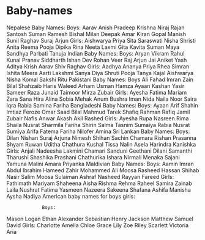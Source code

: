 # Baby-names 
Nepalese Baby Names:
Boys:
Aarav
Anish
Pradeep
Krishna
Niraj
Rajan
Santosh
Suman
Ramesh
Bishal
Milan
Deepak
Amar
Kiran
Gopal
Manish
Sunil
Raghav
Suraj
Arjun
                    Girls:
Aishwarya
Priya
Sita
Saraswati
Nisha
Shristi
Anita
Reema
Pooja
Dipika
Rina
Neeta
Laxmi
Gita
Kavita
Suman
Maya
Sandhya
Parbati
Tanuja
             Indian Baby Names:
               Boys:
Aryan
Vikram
Rahul
Kunal
Pranav
Siddharth
Ishan
Dev
Rohan
Veer
Raj
Arjun
Jai
Aniket
Yash
Aditya
Krish
Aarav
Shiv
Raghav
               Girls:
Aadhya
Ananya
Priya
Rhea
Simran
Ishita
Meera
Aarti
Lakshmi
Sanya
Diya
Shruti
Pooja
Tanya
Kajal
Aishwarya
Nisha
Komal
Sakshi
Ritu
            Pakistani Baby Names:
                Boys                   Ali
Fahad
Imran
Zain
Bilal
Shahzaib
Haris
Waleed
Arham
Usman
Hamza
Ayaan
Kashan
Yasir
Sameer
Raza
Junaid
Taimoor
Mirza
Zubair
              Girls:
Ayesha
Fatima
Mariam
Zara
Sana
Hira
Alina
Sobia
Mehak
Anum
Bushra
Iman
Nida
Naila
Noor
Saira
Iqra
Rabia
Samina
Fariha
          Bangladeshi Baby Names:
                 Boys:
Ayaan
Arif
Shahin
Imtiaz
Feroze
Omar
Saad
Bilal
Mahmud
Tarek
Shafiq
Rahman
Rafiq
Jamil
Zubair
Nafis
Anwar
Akash
Akil
Rashed
                Girls:
Ayesha
Rupa
Nasreen
Rima
Shaila
Nusrat
Sharmila
Fariha
Shirin
Salma
Tasnim
Sumaiya
Rabia
Nusrat
Sumiya
Arifa
Fatema
Fariha
Nilofer
Amina
         Sri Lankan Baby Names:
                Boys:
Dilan
Nishan
Suraj
Arjuna
Nimesh
Shihan
Sachin
Chamara
Rishan
Prasanna
Shyam
Ruwan
Uditha
Chathura
Kushal
Tissa
Nalin
Asela
Harindra
Kanishka
                Girls:
Anjali
Nadeesha
Lakmini
Chamari
Sanduni
Geethani
Dilani
Samanthi
Tharushi
Shashika
Prashani
Chathurika
Ishara
Nirmali
Menaka
Sajani
Yamuna
Malini
Amara
Priyanka
         Maldivian Baby Names:
                Boys:
Aamin
Imran
Abdul
Ibrahim
Hameed
Zahir
Mohammed
Ali
Moosa
Rasheed
Hassan
Shihab
Nasir
Salim
Moosa
Sulaiman
Ashraf
Nasheed
Rayyan
Fareed
                Girls:
Fathimath
Mariyam
Shaheena
Aisha
Rishma
Rehma
Raheel
Samira
Zainab
Laila
Nushrat
Fatima
Yasmeen
Nazeera
Sakeena
Shafana
Ashifa
Manisha
Aysha
Nadiya
    American baby names for boys          girls:

                 Boys:
Mason
Logan
Ethan
Alexander
Sebastian
Henry
Jackson
Matthew
Samuel
David
                Girls:
Charlotte
Amelia
Chloe
Grace
Lily
Zoe
Riley
Scarlett
Victoria
Aria
















